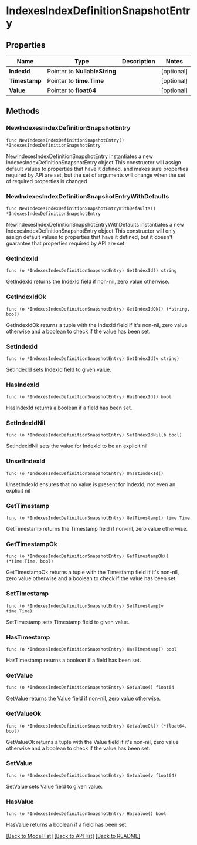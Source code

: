 # IndexesIndexDefinitionSnapshotEntry

## Properties

Name | Type | Description | Notes
------------ | ------------- | ------------- | -------------
**IndexId** | Pointer to **NullableString** |  | [optional] 
**Timestamp** | Pointer to **time.Time** |  | [optional] 
**Value** | Pointer to **float64** |  | [optional] 

## Methods

### NewIndexesIndexDefinitionSnapshotEntry

`func NewIndexesIndexDefinitionSnapshotEntry() *IndexesIndexDefinitionSnapshotEntry`

NewIndexesIndexDefinitionSnapshotEntry instantiates a new IndexesIndexDefinitionSnapshotEntry object
This constructor will assign default values to properties that have it defined,
and makes sure properties required by API are set, but the set of arguments
will change when the set of required properties is changed

### NewIndexesIndexDefinitionSnapshotEntryWithDefaults

`func NewIndexesIndexDefinitionSnapshotEntryWithDefaults() *IndexesIndexDefinitionSnapshotEntry`

NewIndexesIndexDefinitionSnapshotEntryWithDefaults instantiates a new IndexesIndexDefinitionSnapshotEntry object
This constructor will only assign default values to properties that have it defined,
but it doesn't guarantee that properties required by API are set

### GetIndexId

`func (o *IndexesIndexDefinitionSnapshotEntry) GetIndexId() string`

GetIndexId returns the IndexId field if non-nil, zero value otherwise.

### GetIndexIdOk

`func (o *IndexesIndexDefinitionSnapshotEntry) GetIndexIdOk() (*string, bool)`

GetIndexIdOk returns a tuple with the IndexId field if it's non-nil, zero value otherwise
and a boolean to check if the value has been set.

### SetIndexId

`func (o *IndexesIndexDefinitionSnapshotEntry) SetIndexId(v string)`

SetIndexId sets IndexId field to given value.

### HasIndexId

`func (o *IndexesIndexDefinitionSnapshotEntry) HasIndexId() bool`

HasIndexId returns a boolean if a field has been set.

### SetIndexIdNil

`func (o *IndexesIndexDefinitionSnapshotEntry) SetIndexIdNil(b bool)`

 SetIndexIdNil sets the value for IndexId to be an explicit nil

### UnsetIndexId
`func (o *IndexesIndexDefinitionSnapshotEntry) UnsetIndexId()`

UnsetIndexId ensures that no value is present for IndexId, not even an explicit nil
### GetTimestamp

`func (o *IndexesIndexDefinitionSnapshotEntry) GetTimestamp() time.Time`

GetTimestamp returns the Timestamp field if non-nil, zero value otherwise.

### GetTimestampOk

`func (o *IndexesIndexDefinitionSnapshotEntry) GetTimestampOk() (*time.Time, bool)`

GetTimestampOk returns a tuple with the Timestamp field if it's non-nil, zero value otherwise
and a boolean to check if the value has been set.

### SetTimestamp

`func (o *IndexesIndexDefinitionSnapshotEntry) SetTimestamp(v time.Time)`

SetTimestamp sets Timestamp field to given value.

### HasTimestamp

`func (o *IndexesIndexDefinitionSnapshotEntry) HasTimestamp() bool`

HasTimestamp returns a boolean if a field has been set.

### GetValue

`func (o *IndexesIndexDefinitionSnapshotEntry) GetValue() float64`

GetValue returns the Value field if non-nil, zero value otherwise.

### GetValueOk

`func (o *IndexesIndexDefinitionSnapshotEntry) GetValueOk() (*float64, bool)`

GetValueOk returns a tuple with the Value field if it's non-nil, zero value otherwise
and a boolean to check if the value has been set.

### SetValue

`func (o *IndexesIndexDefinitionSnapshotEntry) SetValue(v float64)`

SetValue sets Value field to given value.

### HasValue

`func (o *IndexesIndexDefinitionSnapshotEntry) HasValue() bool`

HasValue returns a boolean if a field has been set.


[[Back to Model list]](../README.md#documentation-for-models) [[Back to API list]](../README.md#documentation-for-api-endpoints) [[Back to README]](../README.md)


